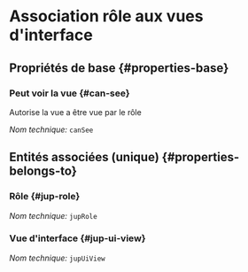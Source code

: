 # Association rôle aux vues d'interface
<!--- THIS FILE IS GENERATED PLEASE DO NOT EDIT IT DIRECTLY --->



<OH code="jupRoleToJupUiView"/>


## Propriétés de base {#properties-base}

### Peut voir la vue {#can-see}

Autorise la vue a être vue par le rôle

*Nom technique:* ```canSee```
<PH code="jupRoleToJupUiView:canSee"/>


## Entités associées (unique) {#properties-belongs-to}

### Rôle {#jup-role}



*Nom technique:* ```jupRole```
<PH code="jupRoleToJupUiView:jupRole"/>

### Vue d'interface {#jup-ui-view}



*Nom technique:* ```jupUiView```
<PH code="jupRoleToJupUiView:jupUiView"/>





